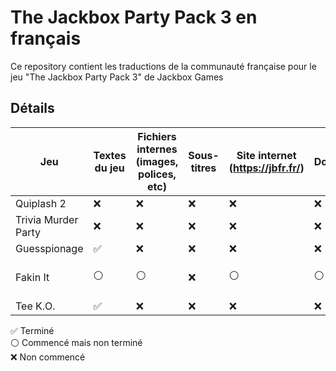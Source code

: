 # The Jackbox Party Pack 3 en français

Ce repository contient les traductions de la communauté française pour le jeu "The Jackbox Party Pack 3" de Jackbox Games

## Détails

| Jeu  | Textes du jeu | Fichiers internes (images, polices, etc) | Sous-titres | Site internet (https://jbfr.fr/) | Doublage | Crédits |
| ------------- | ------------- | ------------- | ------------- | ------------- | ------------- | ------------- | 
| Quiplash 2  | ❌ | ❌ | ❌ | ❌ | ❌ | |
| Trivia Murder Party  | ❌ | ❌ | ❌ | ❌ | ❌ | |
| Guesspionage  | ✅ | ❌ | ❌ | ❌ | ❌ | |
| Fakin It | ⚪ | ⚪ | ❌ | ⚪ | ⚪ | Taupi et Zaryus |
| Tee K.O. | ✅ | ❌ | ❌ | ❌ | ❌ | |

✅ Terminé</br>
⚪ Commencé mais non terminé</br>
❌ Non commencé
